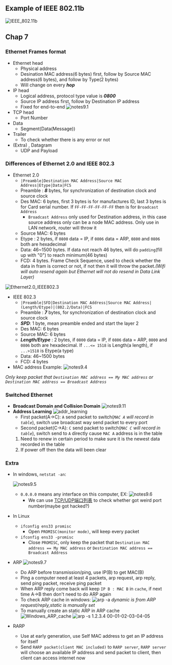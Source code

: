 ## **Example of IEEE 802.11b**
![IEEE_802.11b](Images/IEEE%20802.11b_00.png)

## **Chap 7**
### **Ethernet Frames format**
* Ethernet head
    - Physical address
    - Desination MAC address(6 bytes) first, follow by Source MAC address(6 bytes), and follow by Type(2 bytes)
    - Will change on every _**hop**_
* IP head
    - Logical address, protocol type value is _**0800**_
    - Source IP address first, follow by Destination IP address
    - Fixed for end-to-end
![notes9.1](Images/notes9.1.png)
* TCP head
    - Port Number
* Data
    - Segment(Data(Message))
* Trailer
    - To check whether there is any error or not
* (Extra) , Datagram
    - UDP and Payload
### **Differences of Ethernet 2.0 and IEEE 802.3**
* Ethernet 2.0
    - `|Preamble|Destination MAC Address|Source MAC Address|Etype|Data|FCS`
    - Preamble : _**8**_ bytes, for synchronization of destination clock and source clock
    - Des MAC: 6 bytes, first 3 bytes is for manufactures ID, last 3 bytes is for Card serial number. If `FF-FF-FF-FF-FF-FF` then is for `Broadcast Address`
        - `Broadcast Address` only used for Destination address, in this case source address only can be a node MAC address. Only use in LAN network, router will throw it
    - Source MAC: 6 bytes
    - Etype : 2 bytes, if `0800` data = IP, if `0806` data = ARP, `0800` and `0806` both are hexadecimal
    - Data: 46~1500 bytes. If data not reach 46 bytes, will do `padding`(fill up with "0") to reach minimum(46 bytes)
    - FCD: 4 bytes. Frame Check Sequence, used to check whether the data in fram is correct or not, if not then it will throw the packet._(Wifi will auto resend again but Ethernet will not do resend in Data Link Layer)_

![Ethernet2.0_IEEE802.3](Images/notes9.3.jpg)
* IEEE 802.3
    - `|Preamble|SFD|Destination MAC Address|Source MAC Address|(Length/Etype)|(802.2/Data)|FCS`
    - Preamble : _**7**_ bytes, for synchronization of destination clock and source clock
    - _**SPD**_: 1 byte, mean preamble ended and start the layer 2
    - Des MAC: 6 bytes 
    - Source MAC: 6 bytes
    - _**Length/Etype**_ : 2 bytes, if `0800` data = IP, if `0806` data = ARP, `0800` and `0806` both are hexadecimal. If `...<= 1518` is Length(a length), if `...>1518` is Etype(a type)
    - Data: 46~1500 bytes
    - FCD: 4 bytes
* MAC address Example: ![notes9.4](Images/notes9.4.png)

_Only keep packet that `Destination MAC address == My MAC address` or `Destination MAC address == Broadcast Address`_

### **Switched Ethernet**
* **Broadcast Domain and Collision Domain**
![notes9.11](Images/notes9.11.png)
* **Address Learning**
     ![addr_learning](Images/notes9.2.jpg)
    - First packet(A->C): `A` send packet to switch(_`MAC A` will record in `table`_), switch use broadcast way send packet to every port
    - Second packet(C->A): `C` send packet to switch(_`MAC C` will record in `table`_), switch send to `A` directly cause `MAC A` address is in the table
    1. Need to renew in certain period to make sure it is the newest data recorded in the table
    2. If power off then the data will been clear
### **Extra**
* In windows, `netstat -an`: 

    ![notes9.5](Images/notes9.5.PNG)
    - `0.0.0.0` means any interface on this computer, EX: ![notes9.6](Images/notes9.6.png)
        - We can use [TCP/UDP端口列表](https://zh.wikipedia.org/zh-tw/TCP/UDP端口列表) to check whether got weird port number(maybe got hacked?)

* In Linux 
    - `ifconfig ens33 promisc`
        - Open `PROMISC(monitor mode)`, will keep every packet
    - `ifconfig ens33 -promisc`
        - Close `PROMISC`, only keep the packet that `Destination MAC address == My MAC address` or `Destination MAC address == Broadcast Address`

* ARP
    ![notes9.7](Images/notes9.7.png)
    - Do ARP before transmission/ping, use IP(B) to get MAC(B)
    - Ping a computer need at least 4 packets, arp request, arp reply, send ping packet, receive ping packet
    - When ARP reply come back will keep `IP B : MAC B` in `cache`, if next time A->B then don't need to do ARP again
    - To check ARP cache in windows:
    ![arp -a](Images/notes9.8.PNG)
    _dynamic is from ARP request/reply,static is manually set_
    - To manually create an static ARP in ARP cache
    ![Windows_ARP_cache](Images/notes9.9.jpg)
    ![arp -s 1.2.3.4 00-01-02-03-04-05](Images/notes9.10.PNG)
* RARP
    - Use at early generation, use Self MAC address to get an IP address for itself
    -  Send `RARP packet(client MAC included)` to `RARP server`, `RARP server` will choose an available IP address and send packet to client, then client can access internet now